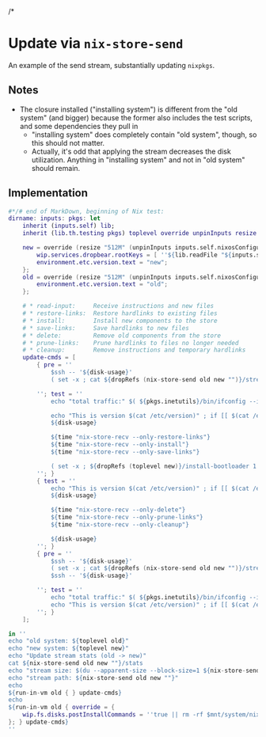 /*

# Update via `nix-store-send`

An example of the send stream, substantially updating `nixpkgs`.


## Notes

* The closure installed ("installing system") is different from the "old system" (and bigger) because the former also includes the test scripts, and some dependencies they pull in
    * "installing system" does completely contain "old system", though, so this should not matter.
    * Actually, it's odd that applying the stream decreases the disk utilization. Anything in "installing system" and not in "old system" should remain.


## Implementation

```nix
#*/# end of MarkDown, beginning of Nix test:
dirname: inputs: pkgs: let
    inherit (inputs.self) lib;
    inherit (lib.th.testing pkgs) toplevel override unpinInputs resize dropRefs time disk-usage nix-store-send run-in-vm;

    new = override (resize "512M" (unpinInputs inputs.self.nixosConfigurations.    "x64-minimal")) {
        wip.services.dropbear.rootKeys = [ ''${lib.readFile "${inputs.self}/utils/res/ssh_testkey_1.pub"}'' ];
        environment.etc.version.text = "new";
    };
    old = override (resize "512M" (unpinInputs inputs.self.nixosConfigurations."old:x64-minimal")) {
        environment.etc.version.text = "old";
    };

    # * read-input:     Receive instructions and new files
    # * restore-links:  Restore hardlinks to existing files
    # * install:        Install new components to the store
    # * save-links:     Save hardlinks to new files
    # * delete:         Remove old components from the store
    # * prune-links:    Prune hardlinks to files no longer needed
    # * cleanup:        Remove instructions and temporary hardlinks
    update-cmds = [
        { pre = ''
            $ssh -- '${disk-usage}'
            ( set -x ; cat ${dropRefs (nix-store-send old new "")}/stream ) | $ssh -- '${time "nix-store-recv --only-read-input --status"}'

        ''; test = ''
            echo "total traffic:" $( ${pkgs.inetutils}/bin/ifconfig --interface=ens3 | ${pkgs.gnugrep}/bin/grep -Pe 'RX bytes:' )

            echo "This is version $(cat /etc/version)" ; if [[ $(cat /etc/version) != old ]] ; then echo "dang ..." ; false ; fi
            ${disk-usage}

            ${time "nix-store-recv --only-restore-links"}
            ${time "nix-store-recv --only-install"}
            ${time "nix-store-recv --only-save-links"}

            ( set -x ; ${dropRefs (toplevel new)}/install-bootloader 1 )
        ''; }
        { test = ''
            echo "This is version $(cat /etc/version)" ; if [[ $(cat /etc/version) != new ]] ; then echo "dang ..." ; false ; fi
            ${disk-usage}

            ${time "nix-store-recv --only-delete"}
            ${time "nix-store-recv --only-prune-links"}
            ${time "nix-store-recv --only-cleanup"}

            ${disk-usage}
        ''; }
        { pre = ''
            $ssh -- '${disk-usage}'
            ( set -x ; cat ${dropRefs (nix-store-send old new "")}/stream ) | $ssh -- '${time "nix-store-recv --status"}'
            $ssh -- '${disk-usage}'

        ''; test = ''
            echo "total traffic:" $( ${pkgs.inetutils}/bin/ifconfig --interface=ens3 | ${pkgs.gnugrep}/bin/grep -Pe 'RX bytes:' )
            echo "This is version $(cat /etc/version)" ; if [[ $(cat /etc/version) != new ]] ; then echo "dang ..." ; false ; fi
        ''; }
    ];

in ''
echo "old system: ${toplevel old}"
echo "new system: ${toplevel new}"
echo "Update stream stats (old -> new)"
cat ${nix-store-send old new ""}/stats
echo "stream size: $(du --apparent-size --block-size=1 ${nix-store-send old new ""}/stream | cut -f1)"
echo "stream path: ${nix-store-send old new ""}"
echo
${run-in-vm old { } update-cmds}
echo
${run-in-vm old { override = {
    wip.fs.disks.postInstallCommands = ''true || rm -rf $mnt/system/nix/store/.links'';
}; } update-cmds}
''
